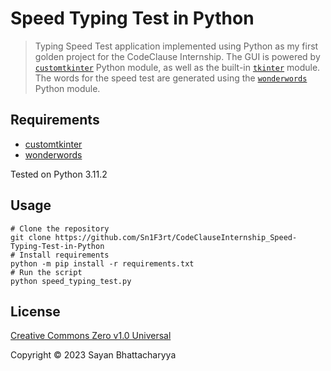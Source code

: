 # Speed Typing Test in Python

> Typing Speed Test application implemented using Python as my first golden project for the CodeClause Internship. The GUI is powered by [`customtkinter`](https://pypi.org/project/customtkinter/) Python module, as well as the built-in [`tkinter`](https://docs.python.org/3/library/tkinter.html) module. The words for the speed test are generated using the [`wonderwords`](https://pypi.org/project/wonderwords/) Python module.

## Requirements

* [customtkinter](https://pypi.org/project/customtkinter/)
* [wonderwords](https://pypi.org/project/wonderwords/)

Tested on Python 3.11.2

## Usage 

```shell
# Clone the repository
git clone https://github.com/Sn1F3rt/CodeClauseInternship_Speed-Typing-Test-in-Python
# Install requirements
python -m pip install -r requirements.txt
# Run the script
python speed_typing_test.py
```

## License

[Creative Commons Zero v1.0 Universal](LICENSE)

Copyright &copy; 2023 Sayan Bhattacharyya